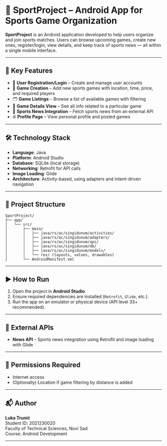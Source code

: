 # 🏀 SportProject – Android App for Sports Game Organization

**SportProject** is an Android application developed to help users organize and join sports matches. Users can browse upcoming games, create new ones, register/login, view details, and keep track of sports news — all within a single mobile interface.

---

## 📱 Key Features

- 👥 **User Registration/Login** – Create and manage user accounts
- 📅 **Game Creation** – Add new sports games with location, time, price, and required players
- 🗂 **Game Listings** – Browse a list of available games with filtering
- 📄 **Game Details View** – See all info related to a particular game
- 📰 **Sports News Integration** – Fetch sports news from an external API
- 🌐 **Profile Page** – View personal profile and posted games

---

## 🛠 Technology Stack

- **Language**: Java
- **Platform**: Android Studio
- **Database**: SQLite (local storage)
- **Networking**: Retrofit for API calls
- **Image Loading**: Glide
- **Architecture**: Activity-based, using adapters and intent-driven navigation

---

## 📁 Project Structure

```
SportProject/
├── app/
│   └── src/
│       ├── main/
│       │   ├── java/rs/ac/singidunum/activities/
│       │   ├── java/rs/ac/singidunum/adapters/
│       │   ├── java/rs/ac/singidunum/api/
│       │   ├── java/rs/ac/singidunum/db/
│       │   ├── java/rs/ac/singidunum/models/
│       │   └── res/ (layouts, values, drawables)
│       └── AndroidManifest.xml
```

---

## ▶️ How to Run

1. Open the project in **Android Studio**.
2. Ensure required dependencies are installed (`Retrofit`, `Glide`, etc.).
3. Run the app on an emulator or physical device (API level 33+ recommended).

---

## 🚀 External APIs

- **News API** – Sports news integration using Retrofit and image loading with Glide

---

## 🔐 Permissions Required

- Internet access
- (Optionally) Location if game filtering by distance is added

---

## 📬 Author

**Luka Trunić**  
Student ID: 2021230020  
Faculty of Technical Sciences, Novi Sad  
Course: Android Development

---
